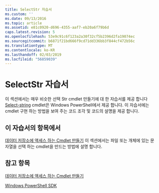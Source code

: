 ```yaml
---
title: SelectStr 자습서
ms.custom: ''
ms.date: 09/13/2016
ms.topic: article
ms.assetid: e81c0920-d696-4355-aaf7-eb20a6f79b6d
caps.latest.revision: 5
ms.openlocfilehash: 53e9c91c6f123a2a30f32cf5b2396d2fa19074ec
ms.sourcegitcommit: b6871f21bd666f9cd71dd336bb3f844cf472b56c
ms.translationtype: MT
ms.contentlocale: ko-KR
ms.lasthandoff: 02/03/2019
ms.locfileid: "56859039"
---
```

# <a name="selectstr-tutorial"></a>SelectStr 자습서

이 섹션에서는 매우 비슷한 선택 Str cmdlet 만들기에 대 한 자습서를 제공 합니다 [Select-string](/powershell/module/microsoft.powershell.utility/select-string) cmdlet은 Windows PowerShell에서 제공 합니다. 이 자습서에는 cmdlet 구현 하는 방법을 보여 주는 코드 조각 및 코드의 설명을 제공 합니다.

## <a name="topic-in-this-tutorial"></a>이 자습서의 항목에서

[데이터 저장소에 액세스 하는 Cmdlet 만들기](./creating-a-cmdlet-to-access-a-data-store.md) 이 섹션에서는 파일 또는 개체에 있는 문자열을 선택 하는 cmdlet을 만드는 방법에 설명 합니다.

## <a name="see-also"></a>참고 항목

[데이터 저장소에 액세스 하는 Cmdlet 만들기](./creating-a-cmdlet-to-access-a-data-store.md)

[Windows PowerShell SDK](../windows-powershell-reference.md)
